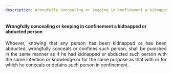 ```yaml
---
description: Wrongfully concealing or keeping in confinement a kidnapped or abducted person
---
```


#### Wrongfully concealing or keeping in confinement a kidnapped or abducted person
<div style="text-align: justify">

Whoever, knowing that any person has been kidnapped or has been abducted, wrongfully conceals or confines such person, shall be punished in the same manner as if he had kidnapped or abducted such person with the same intention or knowledge or for the same purpose as that with or for which he conceals or detains such person in confinement.

</div>
